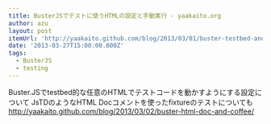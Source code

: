 ```yaml
---
title: BusterJSでテストに使うHTMLの設定と手動実行 - yaakaito.org
author: azu
layout: post
itemUrl: 'http://yaakaito.github.com/blog/2013/03/01/buster-testbed-and-boot/'
date: '2013-03-27T15:00:00.000Z'
tags:
  - BusterJS
  - testing
---
```

Buster.JSでtestbed的な任意のHTMLでテストコードを動かすようにする設定について
JsTDのようなHTML Docコメントを使ったfixtureのテストについても
http://yaakaito.github.com/blog/2013/03/02/buster-html-doc-and-coffee/
